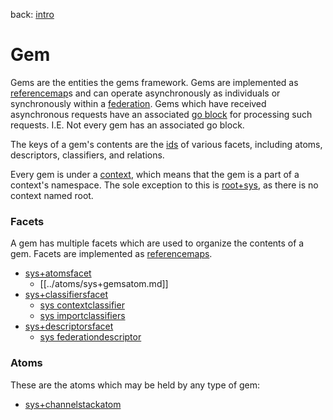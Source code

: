 back: [intro](../intro.md#Basics)

# Gem

Gems are the entities the gems framework. Gems are implemented as [referencemap](referencemap.md)s and can operate asynchronously as individuals or synchronously within a [federation](federation.md). Gems which have received asynchronous requests have an associated [go block](goblock.md) for processing such requests. I.E. Not every gem has an associated go block.

The keys of a gem's contents are the [ids](id.md) of various facets,  including atoms, descriptors, classifiers, and relations.

Every gem is under a [context](context.md), which means that the gem is a part of a context's namespace. The sole exception to this is [root+sys](gems/root+sys.md), as there is no context named root.

### Facets

A gem has multiple facets which are used to organize the contents of a gem. Facets are implemented as [referencemaps](referencemap.md).

- [sys+atomsfacet](../facets/sys+atomsfacet.md)
  - [[../atoms/sys+gemsatom.md]]
- [sys+classifiersfacet](../facets/sys+classifiersfacet.md)
  - [sys contextclassifier](../facets/sys+classifiersfacet.md#sys%20contextclassifier)
  - [sys importclassifiers](../facets/sys+classifiersfacet.md#sys%20importclassifiers)
- [sys+descriptorsfacet](../facets/sys+descriptorsfacet.md)
  - [sys federationdescriptor](../facets/sys+descriptorsfacet.md#sys%20federationdescriptor)

### Atoms

These are the atoms which may be held by any type of gem:

- [sys+channelstackatom](../atoms/sys+channelstackatom.md)